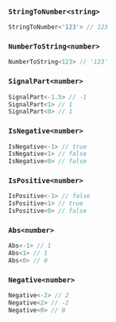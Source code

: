 
###  `StringToNumber<string>`


``` typescript
StringToNumber<'123'> // 123
```

			
###  `NumberToString<number>`


``` typescript
NumberToString<123> // '123'
```

			
###  `SignalPart<number>`


``` typescript
SignalPart<-1.5> // -1
SignalPart<1> // 1
SignalPart<0> // 1
```

			
###  `IsNegative<number>`


``` typescript
IsNegative<-1> // true
IsNegative<1> // false
IsNegative<0> // false
```

			
###  `IsPositive<number>`


``` typescript
IsPositive<-1> // false
IsPositive<1> // true
IsPositive<0> // false
```

			
###  `Abs<number>`


``` typescript
Abs<-1> // 1
Abs<1> // 1
Abs<0> // 0
```

			
###  `Negative<number>`


``` typescript
Negative<-2> // 2
Negative<2> // -2
Negative<0> // 0
```

			